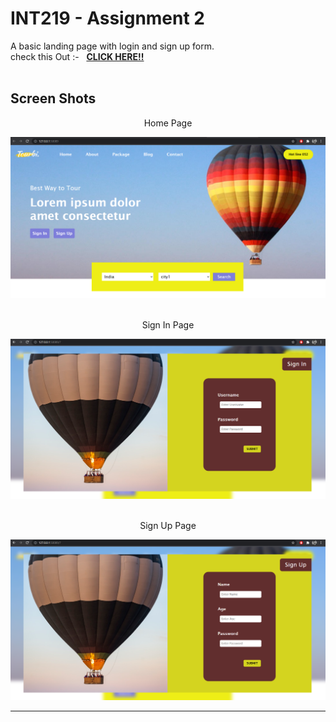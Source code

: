 # INT219 - Assignment 2
A basic landing page with login and sign up form. <br>
check this Out :- &nbsp; **[CLICK HERE!!](https://sumanksah.github.io/INT219-Assignment/)**
<br><br>

## Screen Shots 
<center>Home Page </center>

![Home Page](Images/Homepage.png)

<br>
<center> Sign In Page </center> 

![Signin Page](Images/Signin.png)

<br>
<center> Sign Up Page </center> 

![Signup Page](Images/signup.png)

<hr>